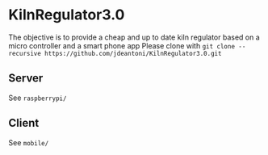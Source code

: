 # KilnRegulator3.0
The objective is to provide a cheap and up to date kiln regulator based on a micro controller and a smart phone app
Please clone with ``git clone --recursive https://github.com/jdeantoni/KilnRegulator3.0.git``

## Server

See `raspberrypi/`

## Client

See `mobile/`
